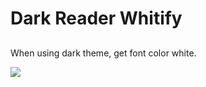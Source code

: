 # Dark Reader Whitify

##

When using dark theme, get font color white.

![](https://github.com/Yangeok/dark-reader-whitify/blob/master/docs/running_title.png)
